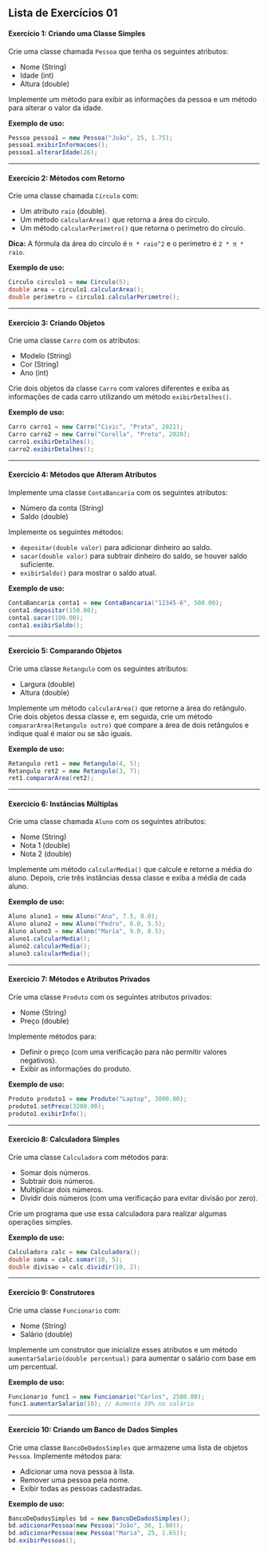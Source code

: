 
## Lista de Exercícios 01

#### **Exercício 1: Criando uma Classe Simples**
Crie uma classe chamada `Pessoa` que tenha os seguintes atributos:
- Nome (String)
- Idade (int)
- Altura (double)

Implemente um método para exibir as informações da pessoa e um método para alterar o valor da idade.

**Exemplo de uso:**
```java
Pessoa pessoa1 = new Pessoa("João", 25, 1.75);
pessoa1.exibirInformacoes();
pessoa1.alterarIdade(26);
```

---

#### **Exercício 2: Métodos com Retorno**
Crie uma classe chamada `Círculo` com:
- Um atributo `raio` (double).
- Um método `calcularArea()` que retorna a área do círculo.
- Um método `calcularPerimetro()` que retorna o perímetro do círculo.

**Dica:** A fórmula da área do círculo é `π * raio^2` e o perímetro é `2 * π * raio`.

**Exemplo de uso:**
```java
Circulo circulo1 = new Circulo(5);
double area = circulo1.calcularArea();
double perimetro = circulo1.calcularPerimetro();
```

---

#### **Exercício 3: Criando Objetos**
Crie uma classe `Carro` com os atributos:
- Modelo (String)
- Cor (String)
- Ano (int)

Crie dois objetos da classe `Carro` com valores diferentes e exiba as informações de cada carro utilizando um método `exibirDetalhes()`.

**Exemplo de uso:**
```java
Carro carro1 = new Carro("Civic", "Prata", 2021);
Carro carro2 = new Carro("Corolla", "Preto", 2020);
carro1.exibirDetalhes();
carro2.exibirDetalhes();
```

---

#### **Exercício 4: Métodos que Alteram Atributos**
Implemente uma classe `ContaBancaria` com os seguintes atributos:
- Número da conta (String)
- Saldo (double)

Implemente os seguintes métodos:
- `depositar(double valor)` para adicionar dinheiro ao saldo.
- `sacar(double valor)` para subtrair dinheiro do saldo, se houver saldo suficiente.
- `exibirSaldo()` para mostrar o saldo atual.

**Exemplo de uso:**
```java
ContaBancaria conta1 = new ContaBancaria("12345-6", 500.00);
conta1.depositar(150.00);
conta1.sacar(100.00);
conta1.exibirSaldo();
```

---

#### **Exercício 5: Comparando Objetos**
Crie uma classe `Retangulo` com os seguintes atributos:
- Largura (double)
- Altura (double)

Implemente um método `calcularArea()` que retorne a área do retângulo. Crie dois objetos dessa classe e, em seguida, crie um método `compararArea(Retangulo outro)` que compare a área de dois retângulos e indique qual é maior ou se são iguais.

**Exemplo de uso:**
```java
Retangulo ret1 = new Retangulo(4, 5);
Retangulo ret2 = new Retangulo(3, 7);
ret1.compararArea(ret2);
```

---

#### **Exercício 6: Instâncias Múltiplas**
Crie uma classe chamada `Aluno` com os seguintes atributos:
- Nome (String)
- Nota 1 (double)
- Nota 2 (double)

Implemente um método `calcularMedia()` que calcule e retorne a média do aluno. Depois, crie três instâncias dessa classe e exiba a média de cada aluno.

**Exemplo de uso:**
```java
Aluno aluno1 = new Aluno("Ana", 7.5, 8.0);
Aluno aluno2 = new Aluno("Pedro", 6.0, 5.5);
Aluno aluno3 = new Aluno("Maria", 9.0, 8.5);
aluno1.calcularMedia();
aluno2.calcularMedia();
aluno3.calcularMedia();
```

---

#### **Exercício 7: Métodos e Atributos Privados**
Crie uma classe `Produto` com os seguintes atributos privados:
- Nome (String)
- Preço (double)

Implemente métodos para:
- Definir o preço (com uma verificação para não permitir valores negativos).
- Exibir as informações do produto.

**Exemplo de uso:**
```java
Produto produto1 = new Produto("Laptop", 3000.00);
produto1.setPreco(3200.00);
produto1.exibirInfo();
```

---

#### **Exercício 8: Calculadora Simples**
Crie uma classe `Calculadora` com métodos para:
- Somar dois números.
- Subtrair dois números.
- Multiplicar dois números.
- Dividir dois números (com uma verificação para evitar divisão por zero).

Crie um programa que use essa calculadora para realizar algumas operações simples.

**Exemplo de uso:**
```java
Calculadora calc = new Calculadora();
double soma = calc.somar(10, 5);
double divisao = calc.dividir(10, 2);
```

---

#### **Exercício 9: Construtores**
Crie uma classe `Funcionario` com:
- Nome (String)
- Salário (double)

Implemente um construtor que inicialize esses atributos e um método `aumentarSalario(double percentual)` para aumentar o salário com base em um percentual.

**Exemplo de uso:**
```java
Funcionario func1 = new Funcionario("Carlos", 2500.00);
func1.aumentarSalario(10); // Aumenta 10% no salário
```

---

#### **Exercício 10: Criando um Banco de Dados Simples**
Crie uma classe `BancoDeDadosSimples` que armazene uma lista de objetos `Pessoa`. Implemente métodos para:
- Adicionar uma nova pessoa à lista.
- Remover uma pessoa pela nome.
- Exibir todas as pessoas cadastradas.

**Exemplo de uso:**
```java
BancoDeDadosSimples bd = new BancoDeDadosSimples();
bd.adicionarPessoa(new Pessoa("João", 30, 1.80));
bd.adicionarPessoa(new Pessoa("Maria", 25, 1.65));
bd.exibirPessoas();
```

